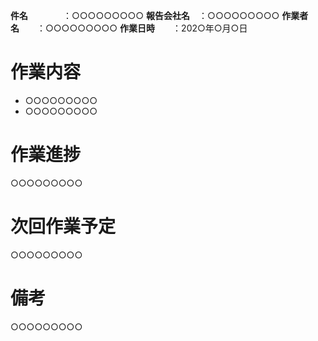 **件名**　　　　：○○○○○○○○○
**報告会社名**　：○○○○○○○○○
**作業者名**　　：○○○○○○○○○
**作業日時**　　：202○年○月○日


# 作業内容

- ○○○○○○○○○
- ○○○○○○○○○


# 作業進捗

○○○○○○○○○

# 次回作業予定

○○○○○○○○○

# 備考

○○○○○○○○○